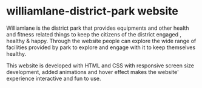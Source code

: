 # williamlane-district-park website
Williamlane is the district park that provides equipments and other health and fitness related things to keep the citizens of the district engaged , healthy &amp; happy. Through the website people can explore the wide range of facilities provided by park to explore and engage with it to keep themselves healthy.

This website is developed with HTML and CSS with responsive screen size development, added animations and hover effect makes the website' experience interactive and fun to use.
